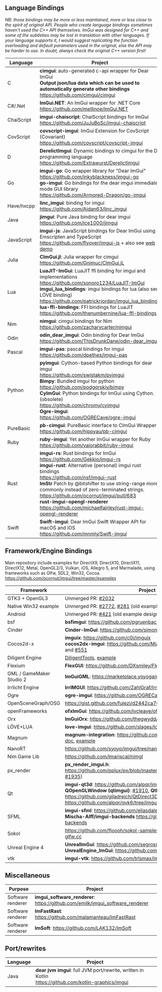 ## Language Bindings

_NB: those bindings may be more or less maintained, more or less close to the spirit of original API. People who create language bindings sometimes haven't used the C++ API themselves. ImGui was designed for C++ and some of the subtleties may be lost in translation with other languages. If your language supports it, I would suggest replicating the function overloading and default parameters used in the original, else the API may be harder to use. In doubt, always check the original C++ version first!_

| Language | Project |
|------------|---|
| C          | **cimgui**: auto-generated c-api wrapper for Dear ImGui <br>**Output json/lua data which can be used to automatically generate other bindings**<br>https://github.com/cimgui/cimgui |
| C#/.Net    | **ImGui.NET**: An ImGui wrapper for .NET Core <br>https://github.com/mellinoe/ImGui.NET |
| ChaiScript | **imgui-chaiscript**: ChaiScript bindings for ImGui <br>https://github.com/JuJuBoSc/imgui-chaiscript |
| CovScript  | **covscript-imgui**: ImGui Extension for CovScript (Covariant) <br>https://github.com/covscript/covscript-imgui |
| D          | **DerelictImgui**: Dynamic bindings to cimgui for the D programming language <br>https://github.com/Extrawurst/DerelictImgui |
| Go         | **imgui-go**: Go wrapper library for "Dear ImGui" <br> https://github.com/inkyblackness/imgui-go <br>**go-imgui**: Go bindings for the dear imgui immediate mode GUI library <br>https://github.com/Armored-Dragon/go-imgui |
| Have/hxcpp | **linc_imgui**: binding for imgui <br>https://github.com/Aidan63/linc_imgui |
| Java       | **jimgui**: Pure Java binding for dear imgui <br>https://github.com/ice1000/jimgui |
| JavaScript | **imgui-js**: JavaScript bindings for Dear ImGui using Emscripten and TypeScript <br>https://github.com/flyover/imgui-js + also see [web demo](https://flyover.github.io/imgui-js/example/) |
| Julia      | **CImGui.jl**: Julia wrapper for cimgui <br>https://github.com/Gnimuc/CImGui.jL |
| Lua        | **LuaJIT-ImGui**: LuaJIT ffi binding for imgui and implementations <br>https://github.com/sonoro1234/LuaJIT-ImGui <br>**imgui_lua_bindings**: imgui bindings for lua (also see LÖVE binding) <br>https://github.com/patrickriordan/imgui_lua_bindings <br> **lua-ffi-bindings**: FFI bindings for LuaJIT <br>https://github.com/thenumbernine/lua-ffi-bindings |
| Nim        | **nimgui**: cimgui bindings for Nim <br>https://github.com/zacharycarter/nimgui |
| Odin       | **odin_dear_imgui**: Odin binding for Dear ImGui <br>https://github.com/ThisDrunkDane/odin-dear_imgui |
| Pascal     | **imgui-pas**: pascal bindings for imgui <br>https://github.com/dpethes/imgui-pas |
| Python     | **pyimgui**: Cython-based Python bindings for dear imgui <br>https://github.com/swistakm/pyimgui <br> **Bimpy**: Bundled imgui for python <br>https://github.com/podgorskiy/bimpy <br> **CyImGui**: Python bindings for ImGui using Cython. (obsolete) <br>https://github.com/chromy/cyimgui <br> **Ogre-imgui**: <br> https://github.com/OGRECave/ogre-imgui |
| PureBasic | **pb-cimgui**: PureBasic interface to CImGui Wrapper <br>https://github.com/hippyau/pb-cimgui  |
| Ruby | **ruby-imgui**: Yet another ImGui wrapper for Ruby <br>https://github.com/vaiorabbit/ruby-imgui |
| Rust | **imgui-rs**: Rust bindings for ImGui <br>https://github.com/Gekkio/imgui-rs <br>**imgui-rust**: Alternative (personal) imgui rust bindings <br>https://github.com/nsf/imgui-rust <br> **ImStr** Patch by @bitshifter to use string-range more commonly instead of zero-terminated strings. <br>https://github.com/ocornut/imgui/pull/683 <br>**rust-imgui-opengl-renderer** <br>https://github.com/michaelfairley/rust-imgui-opengl-renderer|
| Swift  | **Swift-imgui**: Dear ImGui Swift Wrapper API for macOS and iOS <br>https://github.com/mnmly/Swift-imgui |

## Framework/Engine Bindings

Main repository include examples for DirectX9, DirectX10, DirectX11, DirectX12, Metal, OpenGL2/3, Vulkan, iOS, Allegro 5, and Marmalade, using frameworks such as Glfw, SDL2, Win32, Cocoa. 
<br>https://github.com/ocornut/imgui/tree/master/examples

| Framework | Project |
|------------|---|
| GTK3 + OpenGL3 | Unmerged PR: [#2032](https://github.com/ocornut/imgui/pull/2032) |
| Native Win32 example | Unmerged PR: [#2772](https://github.com/ocornut/imgui/pull/2772), [#281](https://github.com/ocornut/imgui/pull/281) (old example design) |
| Android | Unmerged PR: [#421](https://github.com/ocornut/imgui/pull/421) (old example design, should not be needed) |
| bsf | **bsfimgui**: https://github.com/pgruenbacher/bsfImgui | 
| Cinder | **Cinder-ImGui**: https://github.com/simongeilfus/Cinder-ImGui
| Cocos2d-x | **imguix**: https://github.com/c0i/imguix <br>**cocos2dx-imgui**: https://github.com/Mjarkiew/cocos2dx-imgui <br> and [#551](https://github.com/ocornut/imgui/issues/551)
| Diligent Engine | [DiligentTools](https://github.com/DiligentGraphics/DiligentTools/blob/master/Imgui/src/ImGuiImplDiligent.cpp), [example](https://github.com/DiligentGraphics/DiligentSamples/tree/master/Samples/ImguiDemo) |
| Flexium | **FlexGUI**: https://github.com/DXsmiley/FlexGUI |
| GML / GameMaker Studio 2 | **ImGuiGML**: https://marketplace.yoyogames.com/assets/6221/imguigml |
| Irrlicht Engine | **IrrIMGUI**: https://github.com/ZahlGraf/IrrIMGUI |
| Ogre | **ogre-imgui**: https://github.com/OGRECave/ogre-imgui |
| OpenSceneGraph/OSG | https://gist.github.com/fulezi/d2442ca7626bf270226014501357042c |
| openFrameworks | **ofxImGui**: https://github.com/jvcleave/ofxImGui
| Orx | **ImGuiOrx**: https://github.com/thegwydd/ImGuiOrx (was [#1843](https://github.com/ocornut/imgui/pull/1843)) |
| LÖVE+LUA | **love-imgui**: https://github.com/slages/love-imgui |
| Magnum | **magnum-integration**: https://github.com/mosra/magnum-integration, [doc](https://doc.magnum.graphics/magnum/namespaceMagnum_1_1ImGuiIntegration.html), [example](https://doc.magnum.graphics/magnum/examples-imgui.html) |
| NanoRT | https://github.com/syoyo/imgui/tree/nanort/examples/raytrace_example |
| Nim Game Lib | https://github.com/lmariscal/nimgl |
| px_render | **px_render_imgui.h**: https://github.com/pplux/px/blob/master/px_render_imgui.h (was [#1935](https://github.com/ocornut/imgui/pull/1935)) |
| Qt | **imgui-qt3d**: https://github.com/alpqr/imgui-qt3d <br>**QOpenGLWindow (qtimgui)**: [#1910](https://github.com/ocornut/imgui/issues/1910), **QtDirect3D**: https://github.com/giladreich/QtDirect3D, qt6: https://github.com/alpqr/qvk6/tree/imgui/examples/rhi/imguidemo |
| SFML | **imgui-sfml**: https://github.com/eliasdaler/imgui-sfml <br>**Mischa-Alff/imgui-backends** https://github.com/Mischa-Alff/imgui-backends |
| Sokol | https://github.com/floooh/sokol-samples/blob/master/glfw/imgui-glfw.cc |
| Unreal Engine 4 | **UnrealImGui**: https://github.com/segross/UnrealImGui <br>**UnrealEngine_ImGui**: https://github.com/sronsse/UnrealEngine_ImGui
| vtk | **imgui-vtk**: https://github.com/trlsmax/imgui-vtk

## Miscellaneous

| Purpose | Project |
|------------|---|
| Software renderer | **imgui_software_renderer**: https://github.com/emilk/imgui_software_renderer |
| Software renderer | **ImFastRast**: https://github.com/malamanteau/ImFastRast |
| Software renderer | **ImSoft**: https://github.com/LAK132/ImSoft |

## Port/rewrites

| Language | Project |
|------------|---|
| Java      | **dear jvm imgui**: full JVM port/rewrite, written in Kotlin <br>https://github.com/kotlin-graphics/imgui |

